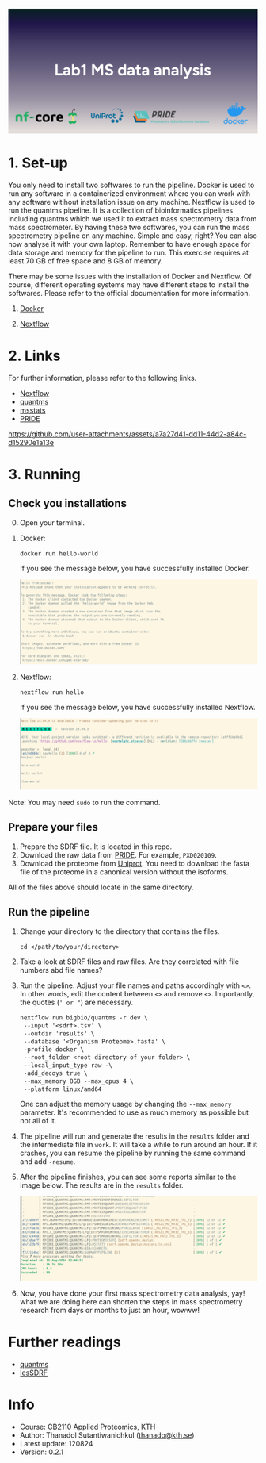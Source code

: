 ![alt text](/images/header.png)
# 1. Set-up 

You only need to install two softwares to run the pipeline. Docker is used to run any software in a containerized environment where you can work with any software witihout installation issue on any machine. Nextflow is used to run the quantms pipeline. It is a collection of bioinformatics pipelines including quantms which we used it to extract mass spectrometry data from mass spectrometer. By having these two softwares, you can run the mass spectrometry pipeline on any machine. Simple and easy, right? You can also now analyse it with your own laptop. Remember to have enough space for data storage and memory for the pipeline to run. This exercise requires at least 70 GB of free space and 8 GB of memory.

There may be some issues with the installation of Docker and Nextflow. Of course, different operating systems may have different steps to install the softwares. Please refer to the official documentation for more information.

1. [Docker](https://docs.docker.com/engine/install/)


2. [Nextflow](https://www.nextflow.io/docs/latest/install.html) 

# 2. Links 
For further information, please refer to the following links. 
- [Nextflow](https://www.nextflow.io/)
- [quantms](https://docs.quantms.org/en/latest/) 
- [msstats](https://bioconductor.org/packages/release/bioc/html/MSstats.html) 
- [PRIDE](https://www.ebi.ac.uk/pride/) 


https://github.com/user-attachments/assets/a7a27d41-dd11-44d2-a84c-d15290e1a13e



# 3. Running 
## Check you installations 
0. Open your terminal.
1. Docker: 
    ```
    docker run hello-world
    ```

    If you see the message below, you have successfully installed Docker. 
    
    ![alt text](images/docker.png)

2. Nextflow: 
    ```
    nextflow run hello
    ``` 

    If you see the message below, you have successfully installed Nextflow. 
    
    ![alt text](images/nextflow.png?)

Note: You may need `sudo` to run the command.


## Prepare your files

1. Prepare the SDRF file. It is located in this repo.
2. Download the raw data from [PRIDE](https://www.ebi.ac.uk/pride/archive/). For example, `PXD020109`. 
3. Download the proteome from [Uniprot](https://www.uniprot.org/). You need to download the fasta file of the proteome in a canonical version without the isoforms.

All of the files above should locate in the same directory.

## Run the pipeline 
1. Change your directory to the directory that contains the files.

    ```
    cd </path/to/your/directory>
    ```
    
2. Take a look at SDRF files and raw files. Are they correlated with file numbers abd file names?
3. Run the pipeline. Adjust your file names and paths accordingly with `<>`. In other words, edit the content between `<>` and remove `<>`. Importantly, the quotes (`' or "`) are necessary.
    
    ```
    nextflow run bigbio/quantms -r dev \
     --input '<sdrf>.tsv' \
     --outdir 'results' \
     --database '<Organism Proteome>.fasta' \
     -profile docker \
     --root_folder <root directory of your folder> \
     --local_input_type raw -\
     -add_decoys true \
     --max_memory 8GB --max_cpus 4 \
     --platform linux/amd64
    ```
    One can adjust the memory usage by changing the `--max_memory` parameter. It's recommended to use as much memory as possible but not all of it.
4. The pipeline will run and generate the results in the `results` folder and the intermediate file in `work`. It will take a while to run around an hour. If it crashes, you can resume the pipeline by running the same command and add `-resume`.
5. After the pipeline finishes, you can see some reports similar to the image below. The results are in the `results` folder. 

    ![alt text](/images/done.png )
6. Now, you have done your first mass spectrometry data analysis, yay! what we are doing here can shorten the steps in mass spectrometry research from days or months to just an hour, wowww!

# Further readings 

- [quantms](https://www.nature.com/articles/s41592-024-02343-1)
- [lesSDRF](https://www.nature.com/articles/s41467-023-42543-5/)

# Info 
- Course: CB2110 Applied Proteomics, KTH 
- Author: Thanadol Sutantiwanichkul (thanado@kth.se)
- Latest update: 120824
- Version: 0.2.1 

